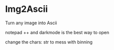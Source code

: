 # Img2Ascii

Turn any image into Ascii

notepad ++ and darkmode is the best way to open

change the chars: str to mess with binning
